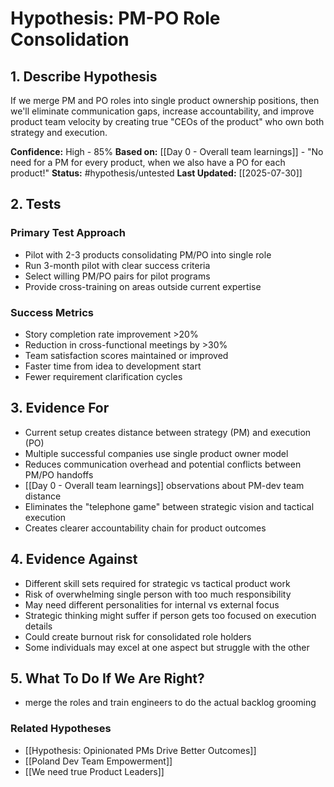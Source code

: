 # Hypothesis: PM-PO Role Consolidation

## 1. Describe Hypothesis

If we merge PM and PO roles into single product ownership positions, then we'll eliminate communication gaps, increase accountability, and improve product team velocity by creating true "CEOs of the product" who own both strategy and execution.

**Confidence:** High - 85%
**Based on:** [[Day 0 - Overall team learnings]] - "No need for a PM for every product, when we also have a PO for each product!"
**Status:** #hypothesis/untested
**Last Updated:** [[2025-07-30]]

## 2. Tests

### Primary Test Approach
- Pilot with 2-3 products consolidating PM/PO into single role
- Run 3-month pilot with clear success criteria
- Select willing PM/PO pairs for pilot programs
- Provide cross-training on areas outside current expertise

### Success Metrics
- Story completion rate improvement >20%
- Reduction in cross-functional meetings by >30% 
- Team satisfaction scores maintained or improved
- Faster time from idea to development start
- Fewer requirement clarification cycles

## 3. Evidence For

- Current setup creates distance between strategy (PM) and execution (PO)
- Multiple successful companies use single product owner model
- Reduces communication overhead and potential conflicts between PM/PO handoffs  
- [[Day 0 - Overall team learnings]] observations about PM-dev team distance
- Eliminates the "telephone game" between strategic vision and tactical execution
- Creates clearer accountability chain for product outcomes

## 4. Evidence Against

- Different skill sets required for strategic vs tactical product work
- Risk of overwhelming single person with too much responsibility  
- May need different personalities for internal vs external focus
- Strategic thinking might suffer if person gets too focused on execution details
- Could create burnout risk for consolidated role holders
- Some individuals may excel at one aspect but struggle with the other

## 5. What To Do If We Are Right?
- merge the roles and train engineers to do the actual backlog grooming

### Related Hypotheses
- [[Hypothesis: Opinionated PMs Drive Better Outcomes]]
- [[Poland Dev Team Empowerment]]
- [[We need true Product Leaders]]